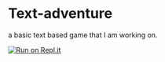 # Text-adventure 
a basic text based game that I am working on.

[![Run on Repl.it](https://repl.it/badge/github/Dragorn06/text-adventure)](https://repl.it/github/Dragorn06/text-adventure)





